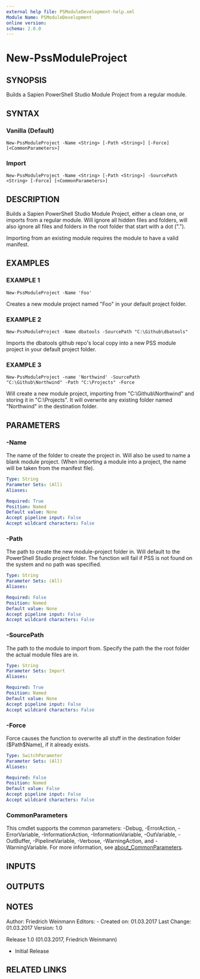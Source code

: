 ```yaml
---
external help file: PSModuleDevelopment-help.xml
Module Name: PSModuleDevelopment
online version:
schema: 2.0.0
---
```


# New-PssModuleProject

## SYNOPSIS
Builds a Sapien PowerShell Studio Module Project from a regular module.

## SYNTAX

### Vanilla (Default)
```
New-PssModuleProject -Name <String> [-Path <String>] [-Force] [<CommonParameters>]
```

### Import
```
New-PssModuleProject -Name <String> [-Path <String>] -SourcePath <String> [-Force] [<CommonParameters>]
```

## DESCRIPTION
Builds a Sapien PowerShell Studio Module Project, either a clean one, or imports from a regular module.
Will ignore all hidden files and folders, will also ignore all files and folders in the root folder that start with a dot (".").

Importing from an existing module requires the module to have a valid manifest.

## EXAMPLES

### EXAMPLE 1
```
New-PssModuleProject -Name 'Foo'
```

Creates a new module project named "Foo" in your default project folder.

### EXAMPLE 2
```
New-PssModuleProject -Name dbatools -SourcePath "C:\Github\dbatools"
```

Imports the dbatools github repo's local copy into a new PSS module project in your default project folder.

### EXAMPLE 3
```
New-PssModuleProject -name 'Northwind' -SourcePath "C:\Github\Northwind" -Path "C:\Projects" -Force
```

Will create a new module project, importing from "C:\Github\Northwind" and storing it in "C:\Projects".
It will overwrite any existing folder named "Northwind" in the destination folder.

## PARAMETERS

### -Name
The name of the folder to create the project in.
Will also be used to name a blank module project.
(When importing a module into a project, the name will be taken from the manifest file).

```yaml
Type: String
Parameter Sets: (All)
Aliases:

Required: True
Position: Named
Default value: None
Accept pipeline input: False
Accept wildcard characters: False
```

### -Path
The path to create the new module-project folder in.
Will default to the PowerShell Studio project folder.
The function will fail if PSS is not found on the system and no path was specified.

```yaml
Type: String
Parameter Sets: (All)
Aliases:

Required: False
Position: Named
Default value: None
Accept pipeline input: False
Accept wildcard characters: False
```

### -SourcePath
The path to the module to import from.
Specify the path the the root folder the actual module files are in.

```yaml
Type: String
Parameter Sets: Import
Aliases:

Required: True
Position: Named
Default value: None
Accept pipeline input: False
Accept wildcard characters: False
```

### -Force
Force causes the function to overwrite all stuff in the destination folder ($Path\$Name), if it already exists.

```yaml
Type: SwitchParameter
Parameter Sets: (All)
Aliases:

Required: False
Position: Named
Default value: False
Accept pipeline input: False
Accept wildcard characters: False
```

### CommonParameters
This cmdlet supports the common parameters: -Debug, -ErrorAction, -ErrorVariable, -InformationAction, -InformationVariable, -OutVariable, -OutBuffer, -PipelineVariable, -Verbose, -WarningAction, and -WarningVariable. For more information, see [about_CommonParameters](http://go.microsoft.com/fwlink/?LinkID=113216).

## INPUTS

## OUTPUTS

## NOTES
Author:      Friedrich Weinmann
Editors:     -
Created on:  01.03.2017
Last Change: 01.03.2017
Version:     1.0

Release 1.0 (01.03.2017, Friedrich Weinmann)
- Initial Release

## RELATED LINKS
